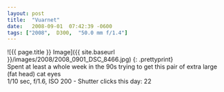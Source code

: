 ```yaml
---
layout: post
title:  "Vuarnet"
date:   2008-09-01  07:42:39 -0600
tags: ["2008",  D300,  "50.0 mm f/1.4"]
---
```

![{{ page.title }} Image]({{ site.baseurl }}/images/2008/2008_0901_DSC_8466.jpg)
{: .prettyprint}  
Spent at least a whole week in the 90s trying to get this pair of extra large (fat head) cat eyes  
1/10 sec, f/1.6, ISO 200 - Shutter clicks this day: 22